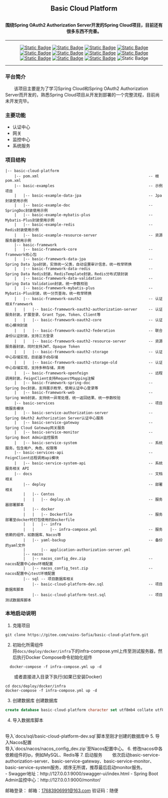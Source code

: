 <h2 style="margin: 30px 0 30px; text-align: center; font-weight: bold;">Basic Cloud Platform</h2>
<h4 style="text-align: center;">围绕Spring OAuth2 Authorization Server开发的Spring Cloud项目，目前还有很多东西不完善。</h4>

---
<div style="text-align: center">

[![Static Badge](https://img.shields.io/badge/Spring%20Boot-3.4.4-6DB33F?logo=springboot)](https://docs.spring.io/spring-boot/index.html)
[![Static Badge](https://img.shields.io/badge/Spring%20OAuth2%20Authorization%20Server-1.4.2-6DB33F?logo=springsecurity)](https://docs.spring.io/spring-authorization-server/reference/index.html)
[![Static Badge](https://img.shields.io/badge/Spring%20Cloud-2024.0.1-6DB33F?logo=spring)](https://docs.spring.io/spring-cloud-release/reference/index.html)
[![Static Badge](https://img.shields.io/badge/Spring%20Cloud%20Alibaba-2023.0.3.2-ff6a00?logo=alibabacloud)](https://sca.aliyun.com/)
[![Static Badge](https://img.shields.io/badge/Spring%20Doc-2.8.6-6ba43a)](https://springdoc.org/)
[![Static Badge](https://img.shields.io/badge/Mybatis%20Plus-3.5.11-1e90ff)](https://baomidou.com/)
[![Static Badge](https://img.shields.io/badge/Spring%20Boot%20Admin-3.4.5-42d3a5)](https://docs.spring-boot-admin.com/3.4.5/docs/index)
[![Static Badge](https://img.shields.io/badge/Java-21%2B-c74634?logo=openjdk)](https://www.graalvm.org/)
[![Static Badge](https://img.shields.io/badge/Nacos-2.5.1-1be1f6)](https://nacos.io)
[![Static Badge](https://img.shields.io/badge/Apache%20Maven-3.9.9-f5f5f5?logo=apachemaven)](https://maven.apache.org/)
[![Static Badge](https://img.shields.io/badge/License-Apache%20License%202.0-f5f5f5?logo=apache)](./LICENSE)
![Static Badge](https://img.shields.io/badge/Author-vains_Sofia(%E4%BA%91%E9%80%B8)-blue)

</div>

----

### 平台简介

&emsp;&emsp;该项目主要是为了学习Spring Cloud和Spring OAuth2 Authorization Server而开发的，熟悉Spring Cloud项目从开发到部署的一个完整流程，目前尚未开发完毕。

### 主要功能

 - 认证中心
 - 网关
 - 监控中心
 - 系统服务

### 项目结构
```shell
|-- basic-cloud-platform
    |-- pom.xml                                                 -- 根pom.xml
    |-- basic-examples                                          -- 示例项目
    |   |-- basic-example-data-jpa                              -- Jpa封装使用示例
    |   |-- basic-example-doc                                   -- SpringDoc封装使用示例
    |   |-- basic-example-mybatis-plus                          -- Mybatis-Plus封装使用示例
    |   |-- basic-example-redis                                 -- Redis封装使用示例
    |   |-- basic-example-resource-server                       -- 资源服务器使用示例
    |-- basic-framework
    |   |-- basic-framework-core                                -- framework核心包
    |   |-- basic-framework-data-jpa                            -- Spring Data Jpa封装，实体统一父类，自动设置审计信息，统一枚举转换
    |   |-- basic-framework-data-redis                          -- Spring Data Redis封装，RedisTemplate封装，Redis分布式锁封装
    |   |-- basic-framework-data-validation                     -- Spring Data Validation封装，统一参数校验
    |   |-- basic-framework-mybatis-plus                        -- Mybatis-Plus封装，统一分页查询，统一枚举转换
    |   |-- basic-framework-oauth2                              -- 认证相关framework
    |   |   |-- basic-framework-oauth2-authorization-server     -- 认证服务封装，扩展登录、Grant Type、Token、Client等
    |   |   |-- basic-framework-oauth2-core                     -- 认证核心模块封装
    |   |   |-- basic-framework-oauth2-federation               -- 联合身份认证封装，支持三方登录
    |   |   |-- basic-framework-oauth2-resource-server          -- 资源服务器封装，同时支持JWT、Opaque Token
    |   |   |-- basic-framework-oauth2-storage                  -- 认证中心存储实现，目前基于db存储
    |   |   |-- basic-framework-oauth2-storage-old              -- 认证中心存储实现，支持多种存储，弃用
    |   |-- basic-framework-openfeign                           -- 远程调用封装，FeignClient支持RequestMapping注解
    |   |-- basic-framework-spring-doc                          -- Spring Doc封装，支持展示枚举、使用认证中心登录等
    |   |-- basic-framework-web                                 -- Spring Web封装，支持统一异常处理、统一返回结果、统一参数校验
    |-- basic-services                                          -- 项目微服务模块
    |   |-- basic-service-authorization-server                  -- Spring OAuth2 Authorization Server认证中心服务
    |   |-- basic-service-gateway                               -- Spring Cloud Gateway网关服务
    |   |-- basic-service-monitor                               -- Spring Boot Admin监控服务
    |   |-- basic-service-system                                -- 系统服务，包含用户、角色、权限等
    |-- basic-services-api                                      -- FeignClient远程调用api模块
    |   |-- basic-service-system-api                            -- 系统服务相关 API
    |-- docs                                                    -- 文档相关
        |-- deploy                                              -- 部署相关
        |   |-- Centos
        |   |   |-- deploy.sh                                   -- 服务器部署脚本
        |   |-- docker
        |   |   |-- Dockerfile                                  -- 服务部署至docker时打包使用的Dockerfile
        |   |   |-- infra
        |   |       |-- infra-compose.yml                       -- 服务依赖的组件，如数据库、Nacos等
        |   |-- yaml-backup                                     -- 备份的yaml文件
        |       |-- application-authorization-server.yml
        |-- nacos
        |   |-- nacos_config_dev.zip                            -- nacos配置中心dev环境配置
        |   |-- nacos_config_test.zip                           -- nacos配置中心test环境配置
        |-- sql -- 项目数据库相关
            |-- basic-cloud-platform-dev.sql                    -- 项目数据库脚本
            |-- basic-cloud-platform-test.sql                   -- 项目测试数据库脚本
```

### 本地启动说明
1. 克隆项目
```shell
git clone https://gitee.com/vains-Sofia/basic-cloud-platform.git
```
2. 初始化所需组件
<br />将`docs/deploy/docker/infra`下的infra-compose.yml上传至测试服务器，然后执行Docker Compose命令初始化组件
```shell
  docker-compose -f infra-compose.yml up -d
```
&emsp;&emsp;或者直接进入目录下执行(如果已安装Docker)
```shell
cd docs/deploy/docker/infra
docker-compose -f infra-compose.yml up -d
```

3. 创建数据库
创建数据库
```sql
create database basic-cloud-platform character set utf8mb4 collate utf8mb4_bin;
```

4. 导入数据库脚本
<br />
导入`docs/sql/basic-cloud-platform-dev.sql`脚本至刚才创建的数据库中
5. 导入Nacos配置
<br />
导入`docs/nacos/nacos_config_dev.zip`至Nacos配置中心。
6. 修改nacos中各依赖组件的ip，例如MySQL、Redis等
7. 启动服务
&emsp;&emsp;依次启动basic-service-authorization-server、basic-service-gateway、basic-service-monitor、basic-service-system服务，顺序无所谓，推荐最后启动monitor服务。<br />
- Swagger地址：http://127.0.0.1:9000/swagger-ui/index.html
- Spring Boot Admin监控中心：http://127.0.0.1:9000/monitor/

邮箱登录：
邮箱：17683906991@163.com
验证码：随便